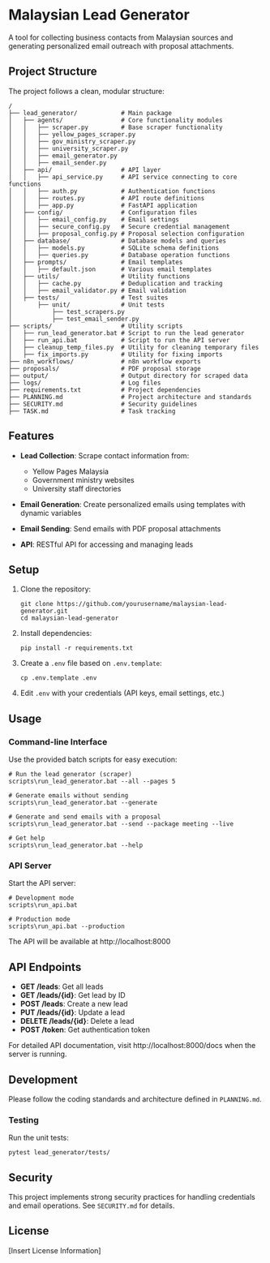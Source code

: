 # Malaysian Lead Generator

A tool for collecting business contacts from Malaysian sources and generating personalized email outreach with proposal attachments.

## Project Structure

The project follows a clean, modular structure:

```
/
├── lead_generator/            # Main package
│   ├── agents/                # Core functionality modules
│   │   ├── scraper.py         # Base scraper functionality
│   │   ├── yellow_pages_scraper.py
│   │   ├── gov_ministry_scraper.py
│   │   ├── university_scraper.py
│   │   ├── email_generator.py
│   │   ├── email_sender.py
│   ├── api/                   # API layer
│   │   ├── api_service.py     # API service connecting to core functions
│   │   ├── auth.py            # Authentication functions
│   │   ├── routes.py          # API route definitions
│   │   ├── app.py             # FastAPI application
│   ├── config/                # Configuration files
│   │   ├── email_config.py    # Email settings
│   │   ├── secure_config.py   # Secure credential management
│   │   ├── proposal_config.py # Proposal selection configuration
│   ├── database/              # Database models and queries
│   │   ├── models.py          # SQLite schema definitions
│   │   ├── queries.py         # Database operation functions
│   ├── prompts/               # Email templates
│   │   ├── default.json       # Various email templates
│   ├── utils/                 # Utility functions
│   │   ├── cache.py           # Deduplication and tracking
│   │   ├── email_validator.py # Email validation
│   ├── tests/                 # Test suites
│       ├── unit/              # Unit tests
│           ├── test_scrapers.py
│           ├── test_email_sender.py
├── scripts/                   # Utility scripts
│   ├── run_lead_generator.bat # Script to run the lead generator
│   ├── run_api.bat            # Script to run the API server
│   ├── cleanup_temp_files.py  # Utility for cleaning temporary files
│   ├── fix_imports.py         # Utility for fixing imports
├── n8n_workflows/             # n8n workflow exports
├── proposals/                 # PDF proposal storage
├── output/                    # Output directory for scraped data
├── logs/                      # Log files
├── requirements.txt           # Project dependencies
├── PLANNING.md                # Project architecture and standards
├── SECURITY.md                # Security guidelines
├── TASK.md                    # Task tracking
```

## Features

- **Lead Collection**: Scrape contact information from:
  - Yellow Pages Malaysia
  - Government ministry websites
  - University staff directories

- **Email Generation**: Create personalized emails using templates with dynamic variables

- **Email Sending**: Send emails with PDF proposal attachments

- **API**: RESTful API for accessing and managing leads

## Setup

1. Clone the repository:
   ```
   git clone https://github.com/yourusername/malaysian-lead-generator.git
   cd malaysian-lead-generator
   ```

2. Install dependencies:
   ```
   pip install -r requirements.txt
   ```

3. Create a `.env` file based on `.env.template`:
   ```
   cp .env.template .env
   ```

4. Edit `.env` with your credentials (API keys, email settings, etc.)

## Usage

### Command-line Interface

Use the provided batch scripts for easy execution:

```
# Run the lead generator (scraper)
scripts\run_lead_generator.bat --all --pages 5

# Generate emails without sending
scripts\run_lead_generator.bat --generate

# Generate and send emails with a proposal 
scripts\run_lead_generator.bat --send --package meeting --live

# Get help
scripts\run_lead_generator.bat --help
```

### API Server

Start the API server:

```
# Development mode
scripts\run_api.bat 

# Production mode
scripts\run_api.bat --production
```

The API will be available at http://localhost:8000

## API Endpoints

- **GET /leads**: Get all leads
- **GET /leads/{id}**: Get lead by ID
- **POST /leads**: Create a new lead
- **PUT /leads/{id}**: Update a lead
- **DELETE /leads/{id}**: Delete a lead
- **POST /token**: Get authentication token

For detailed API documentation, visit http://localhost:8000/docs when the server is running.

## Development

Please follow the coding standards and architecture defined in `PLANNING.md`.

### Testing

Run the unit tests:

```
pytest lead_generator/tests/
```

## Security

This project implements strong security practices for handling credentials and email operations. See `SECURITY.md` for details.

## License

[Insert License Information] 